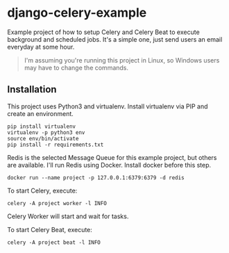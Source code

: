 # django-celery-example
Example project of how to setup Celery and Celery Beat to execute background and scheduled jobs. It's a simple one, 
just send users an email everyday at some hour.

> I'm assuming you're running this project in Linux, so Windows users may have to change the commands.

## Installation
This project uses Python3 and virtualenv. Install virtualenv via PIP and create an environment.
```
pip install virtualenv
virtualenv -p python3 env
source env/bin/activate
pip install -r requirements.txt
```

Redis is the selected Message Queue for this example project, but others are available. I'll run Redis using Docker.
Install docker before this step.
```
docker run --name project -p 127.0.0.1:6379:6379 -d redis
```
To start Celery, execute:
```
celery -A project worker -l INFO
```
Celery Worker will start and wait for tasks.

To start Celery Beat, execute:
```
celery -A project beat -l INFO
```
